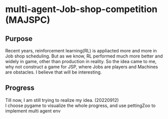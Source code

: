 # multi-agent-Job-shop-competition (MAJSPC)

## Purpose


Recent years, reinforcement learning(RL) is appliacted more and more in Job shop scheduling. But as we know, 
RL performed much more better and widely in game, other than production in reality. So the idea came to me, 
why not construct a game for JSP, where Jobs are players and Machines are obstacles. I believe that will be
interesting.


## Progress


Till now, I am still trying to realize my idea. (20220912)<br>
I choose pygame to visualize the whole progress, and use pettingZoo to implement multi agent env

